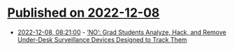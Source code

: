 # [Published on 2022-12-08](index.md)

* [2022-12-08, 08:21:00](https://soylentnews.org/article.pl?sid=22/12/07/1353222&from=rss) - [‘NO’: Grad Students Analyze, Hack, and Remove Under-Desk Surveillance Devices Designed to Track Them](https://soylentnews.org/article.pl?sid=22/12/07/1353222&from=rss)
